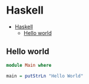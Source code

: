 # Haskell

<!--ts-->
* [Haskell](hasekll.md#haskell)
   * [Hello world](hasekll.md#hello-world)

<!-- Added by: runner, at: Fri Jul 16 09:21:28 UTC 2021 -->

<!--te-->

## Hello world
```haskell
module Main where

main = putStrLn "Hello World"
```
